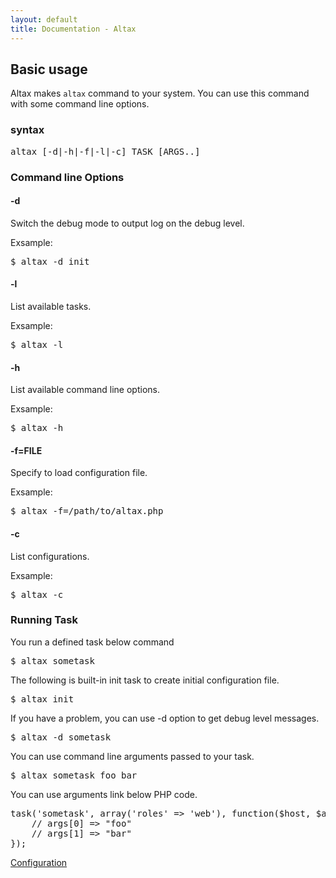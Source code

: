 ```yaml
---
layout: default
title: Documentation - Altax
---
```

## Basic usage

Altax makes `altax` command to your system.
You can use this command with some command line options.

### syntax

<pre class="sh">
altax [-d|-h|-f|-l|-c] TASK [ARGS..]
</pre>


### Command line Options

#### -d

Switch the debug mode to output log on the debug level.

Exsample:

<pre class="sh">
$ altax -d init
</pre>

#### -l

List available tasks.

Exsample:

<pre class="sh">
$ altax -l
</pre>

#### -h

List available command line options.

Exsample:

<pre class="sh">
$ altax -h
</pre>


#### -f=FILE

Specify to load configuration file.

Exsample:

<pre class="sh">
$ altax -f=/path/to/altax.php
</pre>


#### -c

List configurations.

Exsample:

<pre class="sh">
$ altax -c
</pre>

### Running Task

You run a defined task below command

<pre class="sh">
$ altax sometask
</pre>

The following is built-in init task to create initial configuration file.

<pre class="sh">
$ altax init
</pre>

If you have a problem, you can use -d option to get debug level messages.

<pre class="sh">
$ altax -d sometask
</pre>

You can use command line arguments passed to your task.

<pre class="sh">
$ altax sometask foo bar
</pre>

You can use arguments link below PHP code.
<pre class="php">
task('sometask', array('roles' => 'web'), function($host, $args){
    // args[0] => "foo"
    // args[1] => "bar"
});
</pre>



<div class="row">
  <div class="span4">
    <a class="prev" href="/altax/documentation/configuration.html">Configuration</a>
  </div>
</div>
